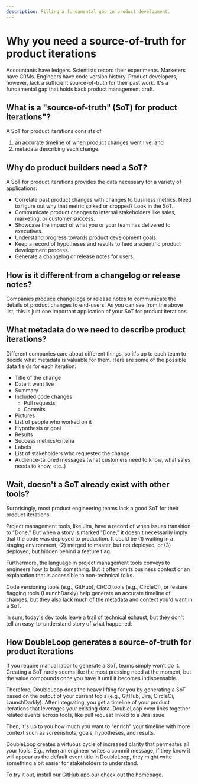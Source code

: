 ```yaml
---
description: Filling a fundamental gap in product development.
---
```


# Why you need a source-of-truth for product iterations

Accountants have ledgers. Scientists record their experiments. Marketers have CRMs. Engineers have code version history. Product developers, however, lack a sufficient source-of-truth for their past work. It's a fundamental gap that holds back product management craft.

## What is a "source-of-truth" \(SoT\) for product iterations"?

A SoT for product iterations consists of

1. an accurate timeline of when product changes went live, and
2. metadata describing each change.

## Why do product builders need a SoT?

A SoT for product iterations provides the data necessary for a variety of applications:

* Correlate past product changes with changes to business metrics. Need to figure out why that metric spiked or dropped? Look in the SoT. 
* Communicate product changes to internal stakeholders like sales, marketing, or customer success.
* Showcase the impact of what you or your team has delivered to executives.
* Understand progress towards product development goals.
* Keep a record of hypotheses and results to feed a scientific product development process.
* Generate a changelog or release notes for users.

## How is it different from a changelog or release notes?

Companies produce changelogs or release notes to communicate the details of product changes to end-users. As you can see from the above list, this is just one important application of your SoT for product iterations.

## What metadata do we need to describe product iterations?

Different companies care about different things, so it's up to each team to decide what metadata is valuable for them. Here are some of the possible data fields for each iteration: 

* Title of the change
* Date it went live
* Summary
* Included code changes
  * Pull requests
  * Commits
* Pictures
* List of people who worked on it
* Hypothesis or goal
* Results
* Success metrics/criteria
* Labels
* List of stakeholders who requested the change
* Audience-tailored messages \(what customers need to know, what sales needs to know, etc..\)

## Wait, doesn't a SoT already exist with other tools?

Surprisingly, most product engineering teams lack a good SoT for their product iterations. 

Project management tools, like Jira, have a record of when issues transition to "Done." But when a story is marked "Done," it doesn't necessarily imply that the code was deployed to production. It could be \(1\) waiting in a staging environment, \(2\) merged to master, but not deployed, or \(3\) deployed, but hidden behind a feature flag.

Furthermore, the language in project management tools conveys to engineers how to build something. But it often omits business context or an explanation that is accessible to non-technical folks.

Code versioning tools \(e.g., GitHub\), CI/CD tools \(e.g., CircleCI\), or feature flagging tools \(LaunchDarkly\) help generate an accurate timeline of changes, but they also lack much of the metadata and context you'd want in a SoT.

In sum, today's dev tools leave a trail of technical exhaust, but they don't tell an easy-to-understand story of what happened.

## How DoubleLoop generates a source-of-truth for product iterations

If you require manual labor to generate a SoT, teams simply won't do it. Creating a SoT rarely seems like the most pressing need at the moment, but the value compounds once you have it until it becomes indispensable.

Therefore, DoubleLoop does the heavy lifting for you by generating a SoT based on the output of your current tools \(e.g., GitHub, Jira, CircleCi, LaunchDarkly\). After integrating, you get a timeline of your product iterations that leverages your existing data. DoubleLoop even links together related events across tools, like pull request linked to a Jira issue.

Then, it's up to you how much you want to "enrich" your timeline with more context such as screenshots, goals, hypotheses, and results.

DoubleLoop creates a virtuous cycle of increased clarity that permeates all your tools. E.g., when an engineer writes a commit message, if they know it will appear as the default event title in DoubleLoop, they might write something a bit easier for stakeholders to understand.

To try it out, [install our GitHub app](../instructions/github-setup-instructions.md) our check out the [homepage](https://www.doubleloop.app/). 






